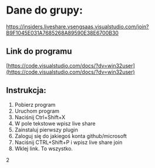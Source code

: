 # Dane do grupy:
[https://insiders.liveshare.vsengsaas.visualstudio.com/join?B9F1045E031A7685268A89590E38E6700B30
](https://insiders.liveshare.vsengsaas.visualstudio.com/join?B9F1045E031A7685268A89590E38E6700B30
)

## Link do programu
[https://code.visualstudio.com/docs/?dv=win32user](https://code.visualstudio.com/docs/?dv=win32user)

## Instrukcja:
1. Pobierz program
2. Uruchom program
3. Naciśnij Ctrl+Shift+X
4. W pole tekstowe wpisz live share
5. Zainstaluj pierwszy plugin
6. Zaloguj się do jakiegoś konta github/microsoft
7. Naciśnij CTRL+Shift+P i wpisz live share join
8. Wklej link. To wszystko.

2

